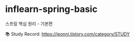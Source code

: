# inflearn-spring-basic

스프링 핵심 원리 - 기본편


📚 Study Record: https://jeonni.tistory.com/category/STUDY
